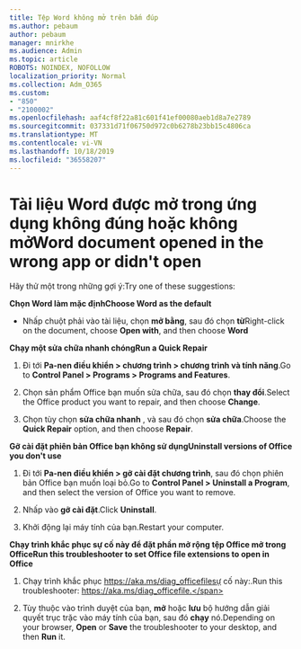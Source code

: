 ```yaml
---
title: Tệp Word không mở trên bấm đúp
ms.author: pebaum
author: pebaum
manager: mnirkhe
ms.audience: Admin
ms.topic: article
ROBOTS: NOINDEX, NOFOLLOW
localization_priority: Normal
ms.collection: Adm_O365
ms.custom:
- "850"
- "2100002"
ms.openlocfilehash: aaf4cf8f22a81c601f41ef00080aeb1d8a7e2789
ms.sourcegitcommit: 037331d71f06750d972c0b6278b23bb15c4806ca
ms.translationtype: MT
ms.contentlocale: vi-VN
ms.lasthandoff: 10/18/2019
ms.locfileid: "36558207"
---
```

# <a name="word-document-opened-in-the-wrong-app-or-didnt-open"></a><span data-ttu-id="767ed-102">Tài liệu Word được mở trong ứng dụng không đúng hoặc không mở</span><span class="sxs-lookup"><span data-stu-id="767ed-102">Word document opened in the wrong app or didn't open</span></span>

<span data-ttu-id="767ed-103">Hãy thử một trong những gợi ý:</span><span class="sxs-lookup"><span data-stu-id="767ed-103">Try one of these suggestions:</span></span>

<span data-ttu-id="767ed-104">**Chọn Word làm mặc định**</span><span class="sxs-lookup"><span data-stu-id="767ed-104">**Choose Word as the default**</span></span>

- <span data-ttu-id="767ed-105">Nhấp chuột phải vào tài liệu, chọn **mở bằng**, sau đó chọn **từ**</span><span class="sxs-lookup"><span data-stu-id="767ed-105">Right-click on the document, choose **Open with**, and then choose **Word**</span></span>

<span data-ttu-id="767ed-106">**Chạy một sửa chữa nhanh chóng**</span><span class="sxs-lookup"><span data-stu-id="767ed-106">**Run a Quick Repair**</span></span>

1. <span data-ttu-id="767ed-107">Đi tới **Pa-nen điều khiển > chương trình > chương trình và tính năng**.</span><span class="sxs-lookup"><span data-stu-id="767ed-107">Go to **Control Panel > Programs > Programs and Features**.</span></span>

2. <span data-ttu-id="767ed-108">Chọn sản phẩm Office bạn muốn sửa chữa, sau đó chọn **thay đổi**.</span><span class="sxs-lookup"><span data-stu-id="767ed-108">Select the Office product you want to repair, and then choose **Change**.</span></span>

3. <span data-ttu-id="767ed-109">Chọn tùy chọn **sửa chữa nhanh** , và sau đó chọn **sửa chữa**.</span><span class="sxs-lookup"><span data-stu-id="767ed-109">Choose the **Quick Repair** option, and then choose **Repair**.</span></span>

<span data-ttu-id="767ed-110">**Gỡ cài đặt phiên bản Office bạn không sử dụng**</span><span class="sxs-lookup"><span data-stu-id="767ed-110">**Uninstall versions of Office you don't use**</span></span>

1. <span data-ttu-id="767ed-111">Đi tới **Pa-nen điều khiển > gỡ cài đặt chương trình**, sau đó chọn phiên bản Office bạn muốn loại bỏ.</span><span class="sxs-lookup"><span data-stu-id="767ed-111">Go to **Control Panel > Uninstall a Program**, and then select the version of Office you want to remove.</span></span>

2. <span data-ttu-id="767ed-112">Nhấp vào **gỡ cài đặt**.</span><span class="sxs-lookup"><span data-stu-id="767ed-112">Click **Uninstall**.</span></span>

3. <span data-ttu-id="767ed-113">Khởi động lại máy tính của bạn.</span><span class="sxs-lookup"><span data-stu-id="767ed-113">Restart your computer.</span></span>

<span data-ttu-id="767ed-114">**Chạy trình khắc phục sự cố này để đặt phần mở rộng tệp Office mở trong Office**</span><span class="sxs-lookup"><span data-stu-id="767ed-114">**Run this troubleshooter to set Office file extensions to open in Office**</span></span>

1. <span data-ttu-id="767ed-115">Chạy trình khắc phục https://aka.ms/diag_officefilesự cố này:.</span><span class="sxs-lookup"><span data-stu-id="767ed-115">Run this troubleshooter: https://aka.ms/diag_officefile.</span></span>

2. <span data-ttu-id="767ed-116">Tùy thuộc vào trình duyệt của bạn, **mở** hoặc **lưu** bộ hướng dẫn giải quyết trục trặc vào máy tính của bạn, sau đó **chạy** nó.</span><span class="sxs-lookup"><span data-stu-id="767ed-116">Depending on your browser, **Open** or **Save** the troubleshooter to your desktop, and then **Run** it.</span></span>
